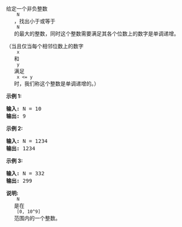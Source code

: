<html>
 <body>
  <p>
   给定一个非负整数
   <code>
    N
   </code>
   ，找出小于或等于
   <code>
    N
   </code>
   的最大的整数，同时这个整数需要满足其各个位数上的数字是单调递增。
  </p>
  <p>
   （当且仅当每个相邻位数上的数字
   <code>
    x
   </code>
   和
   <code>
    y
   </code>
   满足
   <code>
    x &lt;= y
   </code>
   时，我们称这个整数是单调递增的。）
  </p>
  <p>
   <strong>
    示例 1:
   </strong>
  </p>
  <pre><strong>输入:</strong> N = 10
<strong>输出:</strong> 9
</pre>
  <p>
   <strong>
    示例 2:
   </strong>
  </p>
  <pre><strong>输入:</strong> N = 1234
<strong>输出:</strong> 1234
</pre>
  <p>
   <strong>
    示例 3:
   </strong>
  </p>
  <pre><strong>输入:</strong> N = 332
<strong>输出:</strong> 299
</pre>
  <p>
   <strong>
    说明:
   </strong>
   <code>
    N
   </code>
   是在
   <code>
    [0, 10^9]
   </code>
   范围内的一个整数。
  </p>
 </body>
</html>